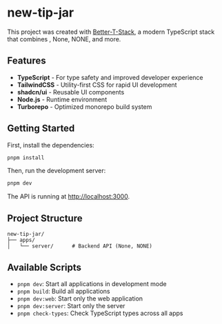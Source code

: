 # new-tip-jar

This project was created with [Better-T-Stack](https://github.com/AmanVarshney01/create-better-t-stack), a modern TypeScript stack that combines , None, NONE, and more.

## Features

- **TypeScript** - For type safety and improved developer experience
- **TailwindCSS** - Utility-first CSS for rapid UI development
- **shadcn/ui** - Reusable UI components
- **Node.js** - Runtime environment
- **Turborepo** - Optimized monorepo build system

## Getting Started

First, install the dependencies:

```bash
pnpm install
```

Then, run the development server:

```bash
pnpm dev
```

The API is running at [http://localhost:3000](http://localhost:3000).

## Project Structure

```
new-tip-jar/
├── apps/
│   └── server/      # Backend API (None, NONE)
```

## Available Scripts

- `pnpm dev`: Start all applications in development mode
- `pnpm build`: Build all applications
- `pnpm dev:web`: Start only the web application
- `pnpm dev:server`: Start only the server
- `pnpm check-types`: Check TypeScript types across all apps
